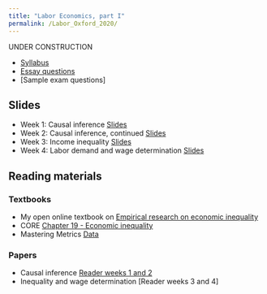 ```yaml
---
title: "Labor Economics, part I"
permalink: /Labor_Oxford_2020/
---
```


UNDER CONSTRUCTION

* [Syllabus](/home/files/teaching/Labor/Labor_Winter2020.pdf)
* [Essay questions](/home/files/teaching/Labor_Oxford_2020/Essay-questions-Labor-Kasy.pdf)
* [Sample exam questions]

## Slides
* Week 1: Causal inference
[Slides](/home/files/teaching/Labor_Oxford_2020/1-Causality-IV.pdf)
* Week 2: Causal inference, continued
[Slides](/home/files/teaching/Labor_Oxford_2020/2-Causality-CI-DID-RD.pdf)
* Week 3: Income inequality
[Slides](/home/files/teaching/Labor_Oxford_2020/3-Inequality-Descriptive.pdf)
* Week 4: Labor demand and wage determination
[Slides](/home/files/teaching/Labor_Oxford_2020/4-Labor-Demand.pdf)


## Reading materials

### Textbooks
* My open online textbook on [Empirical research on economic inequality](http://inequalityresearch.net/)
* CORE [Chapter 19 - Economic inequality](https://www.core-econ.org/the-economy/book/text/19.html)
* Mastering Metrics [Data](http://www.masteringmetrics.com/resources/)

### Papers

* Causal inference [Reader weeks 1 and 2](/home/files/teaching/MicroeconometricMethods/2140appliedreaderspring2018.zip)
* Inequality and wage determination [Reader weeks 3 and 4]



